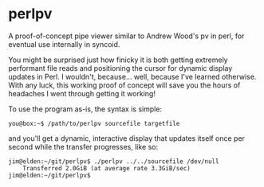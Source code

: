 # perlpv
A proof-of-concept pipe viewer similar to Andrew Wood's pv in perl, for eventual use internally in syncoid.

You might be surprised just how finicky it is both getting extremely performant file reads and positioning the cursor
for dynamic display updates in Perl. I wouldn't, because... well, because I've learned otherwise. With any luck,
this working proof of concept will save you the hours of headaches I went through getting it working!

To use the program as-is, the syntax is simple:

````
you@box:~$ /path/to/perlpv sourcefile targetfile
````
and you'll get a dynamic, interactive display that updates itself once per second while the transfer progresses, like so:

````
jim@elden:~/git/perlpv$ ./perlpv ../../sourcefile /dev/null
    Transferred 2.0GiB (at average rate 3.3GiB/sec)
jim@elden:~/git/perlpv$ 
````
